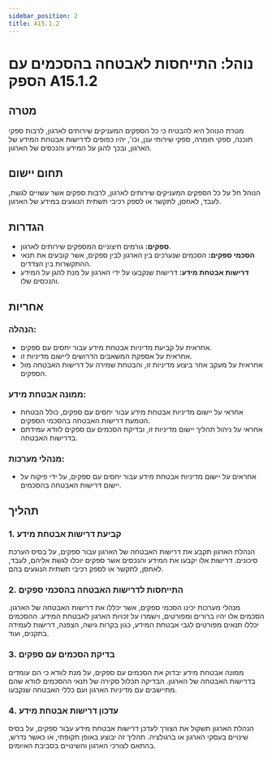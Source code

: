 ```yaml
---
sidebar_position: 2
title: A15.1.2
---
```



# נוהל: התייחסות לאבטחה בהסכמים עם הספק A15.1.2

## מטרה
מטרת הנוהל היא להבטיח כי כל הספקים המעניקים שירותים לארגון, לרבות ספקי תוכנה, ספקי חומרה, ספקי שירותי ענן, וכו', יהיו כפופים לדרישות אבטחת המידע של הארגון, ובכך להגן על המידע והנכסים של הארגון.

## תחום יישום
הנוהל חל על כל הספקים המעניקים שירותים לארגון, לרבות ספקים אשר עשויים לגשת, לעבד, לאחסן, לתקשר או לספק רכיבי תשתית הנוגעים במידע של הארגון.

## הגדרות
- **ספקים:** גורמים חיצוניים המספקים שירותים לארגון.
- **הסכמי ספקים:** הסכמים שנערכים בין הארגון לבין ספקים, אשר קובעים את תנאי ההתקשרות בין הצדדים.
- **דרישות אבטחת מידע:** דרישות שנקבעו על ידי הארגון על מנת להגן על המידע והנכסים שלו.

## אחריות
### הנהלה:
- אחראית על קביעת מדיניות אבטחת מידע עבור יחסים עם ספקים.
- אחראית על אספקת המשאבים הדרושים ליישום מדיניות זו.
- אחראית על מעקב אחר ביצוע מדיניות זו, והבטחת שמירה על דרישות האבטחה מול הספקים.

### ממונה אבטחת מידע:
- אחראי על יישום מדיניות אבטחת מידע עבור יחסים עם ספקים, כולל הבטחת הטמעת דרישות האבטחה בהסכמי הספקים.
- אחראי על ניהול תהליך יישום מדיניות זו, ובדיקת הסכמים עם ספקים לוודא עמידתם בדרישות האבטחה.

### מנהלי מערכות:
- אחראים על יישום מדיניות אבטחת מידע עבור יחסים עם ספקים, על ידי פיקוח על יישום דרישות האבטחה בהסכמים.

## תהליך
### 1. קביעת דרישות אבטחת מידע
הנהלת הארגון תקבע את דרישות האבטחה של הארגון עבור ספקים, על בסיס הערכת סיכונים. דרישות אלו יקבעו את המידע והנכסים אשר ספקים יוכלו לגשת אליהם, לעבד, לאחסן, לתקשר או לספק רכיבי תשתית הנוגעים בהם.

### 2. התייחסות לדרישות האבטחה בהסכמי ספקים
מנהלי מערכות יכינו הסכמי ספקים, אשר יכללו את דרישות האבטחה של הארגון. הסכמים אלו יהיו ברורים ומפורטים, וישמרו על זכויות הארגון לאבטחת המידע. ההסכמים יכללו תנאים מפורטים לגבי אבטחת המידע, כגון בקרות גישה, הצפנה, דרישות לעמידה בתקנים, ועוד.

### 3. בדיקת הסכמים עם ספקים
ממונה אבטחת מידע יבדוק את הסכמים עם ספקים, על מנת לוודא כי הם עומדים בדרישות האבטחה של הארגון. הבדיקה תכלול סקירה של תנאי ההסכמים לוודא שהם מתיישבים עם מדיניות הארגון ועם כללי האבטחה שנקבעו.

### 4. עדכון דרישות אבטחת מידע
הנהלת הארגון תשקול את הצורך לעדכן דרישות אבטחת מידע עבור ספקים, על בסיס שינויים בעסקי הארגון או ברגולציה. תהליך זה יבוצע באופן תקופתי, או כאשר נדרש, בהתאם לצורכי הארגון והשינויים בסביבת האיומים.